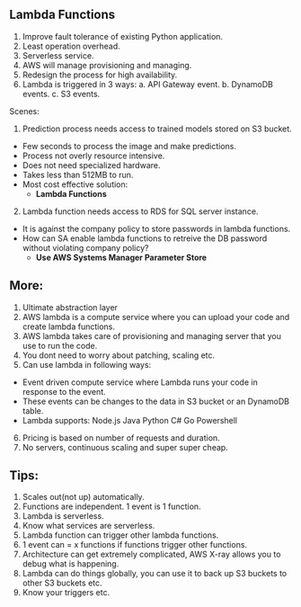 ## Lambda Functions

1. Improve fault tolerance of existing Python application.
2. Least operation overhead.
3. Serverless service.
4. AWS will manage provisioning and managing.
5. Redesign the process for high availability.
6. Lambda is triggered in 3 ways:
  a. API Gateway event.
  b. DynamoDB events.
  c. S3 events.

Scenes:

1. Prediction process needs access to trained models stored on S3 bucket.
  - Few seconds to process the image and make predictions.
  - Process not overly resource intensive.
  - Does not need specialized hardware.
  - Takes less than 512MB to run.
  - Most cost effective solution:
       - **Lambda Functions**

2. Lambda function needs access to RDS for SQL server instance.
  - It is against the company policy to store passwords in lambda functions.
  - How can SA enable lambda functions to retreive the DB password without violating company policy?
       - **Use AWS Systems Manager Parameter Store**


## More:

1. Ultimate abstraction layer
2. AWS lambda is a compute service where you can upload your code and create lambda functions.
3. AWS lambda takes care of provisioning and managing server that you use to run the code.
4. You dont need to worry about patching, scaling etc.
5. Can use lambda in following ways:
- Event driven compute service where Lambda runs your code in response to the event.
- These events can be changes to the data in S3 bucket or an DynamoDB table.
- Lambda supports:
    Node.js
    Java
    Python
    C#
    Go
    Powershell
6. Pricing is based on number of requests and duration.
7. No servers, continuous scaling and super super cheap.

## Tips:

1. Scales out(not up) automatically.
2. Functions are independent. 1 event is 1 function.
3. Lambda is serverless.
4. Know what services are serverless.
5. Lambda function can trigger other lambda functions.
6. 1 event can  =  x functions if functions trigger other functions.
7. Architecture can get extremely complicated, AWS X-ray allows you to debug what is happening.
8. Lambda can do things globally, you can use it to back up S3 buckets to other S3 buckets etc.
9. Know your triggers etc.
